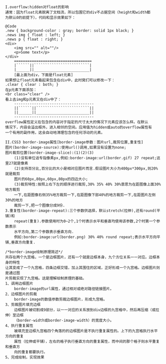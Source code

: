 	I.overflow:hidden对float的影响
	通常：因为float元素脱离了文档流，所以包围它的div不占据空间（height和width都
	为默认0的前提下），代码和显示效果如下：
	
	@Code
	.new { background-color : gray; border: solid 1px black; }
	.news img { float : left; }
	.news p { float : right; }
	<div>
		<img src="" alt=""/>
		<p>Some text</p>
	</div>	
		===================================
		|``````||`````````````````````````|
		|______||_________________________|
		[最上面为div，下面是float元素]
	如果想让float元素看起来包含在div中，此时窝们可以修改一下：
	.clear { clear : both; }
	在p元素下面添加：
	<br class="clear" />
	看上去img和p元素又在div中了：
		------------------------------------
		||``````||````````````````````````||
		||______||________________________||
		------------------------------------
	overflow属性定义在包含的内容对于指定的尺寸太大的情况下元素应该怎么样。在默认
	情况下，内容会溢出框外，进入相邻的空间。应用值为hidden或auto的overflow属性有
	一个有用的副作用，这会自动地清理包含的任何浮动的元素。
	
	II.CSS3 border-image属性[border-image参数：图片url,裁剪位置,重复性]
	图片(border-image-source):使用url()调用,如果没有设置为none;
	图片裁剪位置(border-image-slice):(1)(2)(3)
		(1)没有单位话专指像素px,例如:border-image:url(border.gif) 27 repeat;这里27就是像素
		(2)支持百分比,百分比的大小是相对应图片而言.假设图片大小为400px*300px,则20%就是裁剪
		图片的60px,80px,60px,80px的四边大小;
		(3)裁剪特性:按照上右下左的顺序进行裁剪,30% 35% 40% 30%意思为在距图像上面30%地方裁剪
		一下,在距图像右侧35%地方裁剪一下,在距图像下部40%的地方裁剪一下,在距图片左侧30%的地方
		裁剪一下,把一个图像分成9份.
	3.重复性(border-image-repeat):三个参数供选择，默认stretch(拉伸),还有round(平铺)和
		repeat(重复).参数使用时为0~2个,1个时表示水平和垂直均使用该参数,2个时第一个参数表示
		水平方向,第二个参数表示垂直方向.
		例如:border-image:url(border.png) 30% 40% round repeat;表示水平方向平铺,垂直方向重复.
		
	/*border-image绘制原理简述*/
	共存在两个九宫格，一个是边框图片，还有一个就是边框本身，九个方位关系一一对应。边框本身的特性
	让其变成了一个九宫格，四条边框交错，加上其围住的区域，正好形成一个九宫格。边框图片则是通过图
	片剪裁实现了九宫格。这是理解绘制原理的基础。
	1、调用边框图片
		border-image的url属性，通过相对或绝对路径链接图片。
	2、边框图片的剪裁
		border-image的数值参数剪裁边框图片，形成九宫格。
	3、剪裁图片填充边框
		边框图片被切割成9部分，以一一对应的关系放到div边框的九宫格中，然后再压缩（或拉伸）至边框
		（border-width或border-image-width）的宽度大小。
	4、执行重复属性
		被填充至边框九宫格四个角落的的边框图片是不执行重复属性的。上下的九宫格执行水平方向的重复
		属性（拉伸或平铺），左右的格子执行垂直方向的重复属性，而中间的那个格子则水平重复和垂直方
		向的重复都要执行。
	5、完成绘制，实现效果
